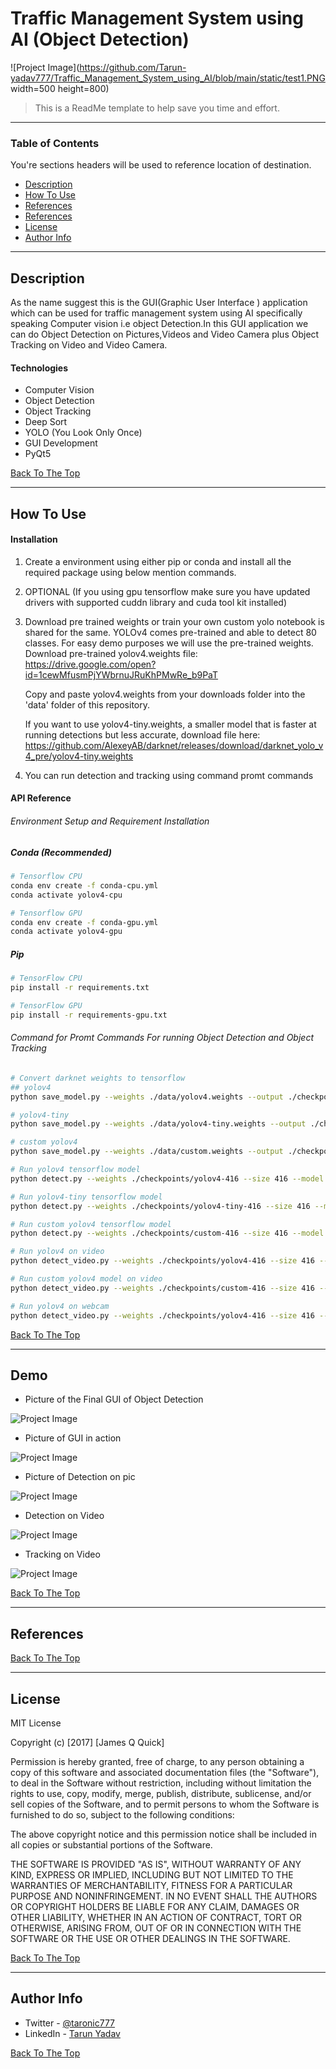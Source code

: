# Traffic Management System using AI (Object Detection)

![Project Image](https://github.com/Tarun-yadav777/Traffic_Management_System_using_AI/blob/main/static/test1.PNG width=500 height=800)


> This is a ReadMe template to help save you time and effort.

---

### Table of Contents
You're sections headers will be used to reference location of destination.

- [Description](#description)
- [How To Use](#how-to-use)
- [References](#references)
- [References](#demo)
- [License](#license)
- [Author Info](#author-info)

---

## Description

As the name suggest this is the GUI(Graphic User Interface ) application which can be used for traffic management system using AI specifically speaking Computer vision i.e object Detection.In this GUI application we can do Object Detection on Pictures,Videos and Video Camera plus Object Tracking on Video and Video Camera.
 

#### Technologies

- Computer Vision
- Object Detection
- Object Tracking
- Deep Sort
- YOLO (You Look Only Once)
- GUI Development
- PyQt5

[Back To The Top](#read-me-template)

---

## How To Use

#### Installation
1. Create a environment using either pip or conda and install all the required package using below mention commands.
2. OPTIONAL (If you using gpu tensorflow make sure you have updated drivers with supported cuddn library and cuda tool kit installed)
3. Download pre trained weights or train your own custom yolo notebook is shared for the same.
    YOLOv4 comes pre-trained and able to detect 80 classes. For easy demo purposes we will use the pre-trained weights.
    Download pre-trained yolov4.weights file: https://drive.google.com/open?id=1cewMfusmPjYWbrnuJRuKhPMwRe_b9PaT
    
    Copy and paste yolov4.weights from your downloads folder into the 'data' folder of this repository.

    If you want to use yolov4-tiny.weights, a smaller model that is faster at running detections but less accurate, download file here: https://github.com/AlexeyAB/darknet/releases/download/darknet_yolo_v4_pre/yolov4-tiny.weights
4. You can run detection and tracking using command promt commands



#### API Reference

###### Environment Setup and Requirement Installation
##### Conda (Recommended)

```bash
# Tensorflow CPU
conda env create -f conda-cpu.yml
conda activate yolov4-cpu

# Tensorflow GPU
conda env create -f conda-gpu.yml
conda activate yolov4-gpu
```

##### Pip
```bash
# TensorFlow CPU
pip install -r requirements.txt

# TensorFlow GPU
pip install -r requirements-gpu.txt
```

###### Command for Promt Commands For running Object Detection and Object Tracking

```bash
# Convert darknet weights to tensorflow
## yolov4
python save_model.py --weights ./data/yolov4.weights --output ./checkpoints/yolov4-416 --input_size 416 --model yolov4 

# yolov4-tiny
python save_model.py --weights ./data/yolov4-tiny.weights --output ./checkpoints/yolov4-tiny-416 --input_size 416 --model yolov4 --tiny

# custom yolov4
python save_model.py --weights ./data/custom.weights --output ./checkpoints/custom-416 --input_size 416 --model yolov4 

# Run yolov4 tensorflow model
python detect.py --weights ./checkpoints/yolov4-416 --size 416 --model yolov4 --images ./data/images/kite.jpg

# Run yolov4-tiny tensorflow model
python detect.py --weights ./checkpoints/yolov4-tiny-416 --size 416 --model yolov4 --images ./data/images/kite.jpg --tiny

# Run custom yolov4 tensorflow model
python detect.py --weights ./checkpoints/custom-416 --size 416 --model yolov4 --images ./data/images/car.jpg

# Run yolov4 on video
python detect_video.py --weights ./checkpoints/yolov4-416 --size 416 --model yolov4 --video ./data/video/video.mp4 --output ./detections/results.avi

# Run custom yolov4 model on video
python detect_video.py --weights ./checkpoints/custom-416 --size 416 --model yolov4 --video ./data/video/cars.mp4 --output ./detections/results.avi

# Run yolov4 on webcam
python detect_video.py --weights ./checkpoints/yolov4-416 --size 416 --model yolov4 --video 0 --output ./detections/results.avi
```
[Back To The Top](#read-me-template)

---

## Demo 
- Picture of the Final GUI of Object Detection<br>

![Project Image](https://github.com/Tarun-yadav777/Traffic_Management_System_using_AI/blob/main/static/test1.PNG)

- Picture of GUI in action<br>

![Project Image](https://github.com/Tarun-yadav777/Traffic_Management_System_using_AI/blob/main/static/test2.PNG)

- Picture of Detection on pic

![Project Image](https://github.com/Tarun-yadav777/Traffic_Management_System_using_AI/blob/main/static/detectionpic.png)

- Detection on Video

![Project Image](https://github.com/Tarun-yadav777/Traffic_Management_System_using_AI/blob/main/static/detectionvid.gif)

- Tracking on Video

![Project Image](https://github.com/Tarun-yadav777/Traffic_Management_System_using_AI/blob/main/static/tracking.gif)

[Back To The Top](#read-me-template)

---


## References
[Back To The Top](#read-me-template)

---

## License

MIT License

Copyright (c) [2017] [James Q Quick]

Permission is hereby granted, free of charge, to any person obtaining a copy
of this software and associated documentation files (the "Software"), to deal
in the Software without restriction, including without limitation the rights
to use, copy, modify, merge, publish, distribute, sublicense, and/or sell
copies of the Software, and to permit persons to whom the Software is
furnished to do so, subject to the following conditions:

The above copyright notice and this permission notice shall be included in all
copies or substantial portions of the Software.

THE SOFTWARE IS PROVIDED "AS IS", WITHOUT WARRANTY OF ANY KIND, EXPRESS OR
IMPLIED, INCLUDING BUT NOT LIMITED TO THE WARRANTIES OF MERCHANTABILITY,
FITNESS FOR A PARTICULAR PURPOSE AND NONINFRINGEMENT. IN NO EVENT SHALL THE
AUTHORS OR COPYRIGHT HOLDERS BE LIABLE FOR ANY CLAIM, DAMAGES OR OTHER
LIABILITY, WHETHER IN AN ACTION OF CONTRACT, TORT OR OTHERWISE, ARISING FROM,
OUT OF OR IN CONNECTION WITH THE SOFTWARE OR THE USE OR OTHER DEALINGS IN THE
SOFTWARE.

[Back To The Top](#read-me-template)

---

## Author Info

- Twitter - [@taronic777](https://twitter.com/taronic777)
- LinkedIn - [Tarun Yadav](https://www.linkedin.com/in/tarun-yadav-47442112b/)

[Back To The Top](#read-me-template)
